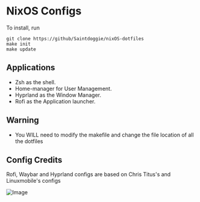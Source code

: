 # NixOS Configs

To install, run

```
git clone https://github/Saintdoggie/nixOS-dotfiles
make init
make update
```

## Applications
* Zsh as the shell.
* Home-manager for User Management.
* Hyprland as the Window Manager.
* Rofi as the Application launcher.

## Warning
* You WILL need to modify the makefile and change the file location of all the dotfiles

## Config Credits
Rofi, Waybar and Hyprland configs are based on Chris Titus's and Linuxmobile's configs

![Image](https://github.com/Saintdoggie/NixOS-configs/blob/main/dotfiles/screenshot.png?raw=true)